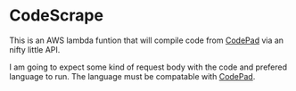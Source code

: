 # CodeScrape

This is an AWS lambda funtion that will compile code from [CodePad](http://codepad.org) via an nifty little API.

I am going to expect some kind of request body with the code and prefered language to run. The language must be compatable with [CodePad](http://codepad.org).